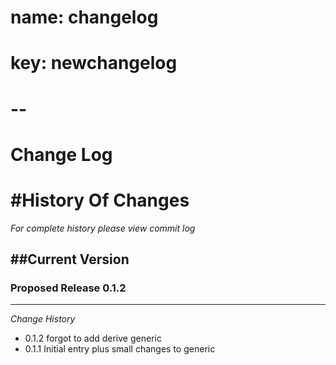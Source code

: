 # name: changelog
# key: newchangelog
# -- 

Change Log
==================


#History Of Changes
=================

*For complete history please view commit log*

##Current Version 
--------------------------	


### Proposed Release 0.1.2
----------------------------



*Change History* 

+ 0.1.2
  forgot to add derive generic
+ 0.1.1
  Initial entry plus small changes to generic
